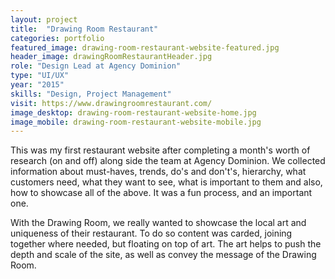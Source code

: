 ```yaml
---
layout: project
title:  "Drawing Room Restaurant"
categories: portfolio
featured_image: drawing-room-restaurant-website-featured.jpg
header_image: drawingRoomRestaurantHeader.jpg
role: "Design Lead at Agency Dominion"
type: "UI/UX"
year: "2015"
skills: "Design, Project Management"
visit: https://www.drawingroomrestaurant.com/
image_desktop: drawing-room-restaurant-website-home.jpg
image_mobile: drawing-room-restaurant-website-mobile.jpg
---
```


This was my first restaurant website after completing a month's worth of research
(on and off) along side the team at Agency Dominion. We collected information about
must-haves, trends, do's and don't's, hierarchy, what customers need, what they
want to see, what is important to them and also, how to showcase all of the above.
It was a fun process, and an important one.

With the Drawing Room, we really wanted to showcase the local art and uniqueness
of their restaurant. To do so content was carded, joining together where needed,
but floating on top of art. The art helps to push the depth and scale of the site,
as well as convey the message of the Drawing Room.
